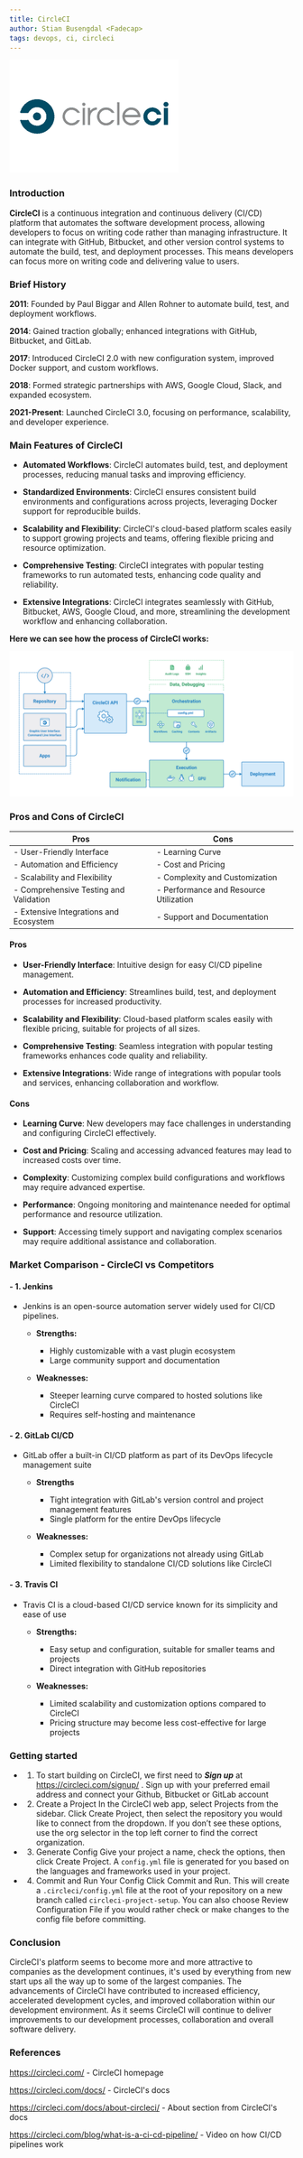 ```yaml
---
title: CircleCI
author: Stian Busengdal <Fadecap>
tags: devops, ci, circleci
---
```


![CircleCI Process](./src/content/docs/circleci/circlecilogo.png "CircleCI Process")

### Introduction

**CircleCI** is a continuous integration and continuous delivery (CI/CD) platform that automates the software development process, allowing developers to focus on writing code rather than managing infrastructure. It can integrate with GitHub, Bitbucket, and other version control systems to automate the build, test, and deployment processes. This means developers can focus more on writing code and delivering value to users.

### Brief History

**2011**: Founded by Paul Biggar and Allen Rohner to automate build, test, and deployment workflows.

**2014**: Gained traction globally; enhanced integrations with GitHub, Bitbucket, and GitLab.

**2017**: Introduced CircleCI 2.0 with new configuration system, improved Docker support, and custom workflows.

**2018**: Formed strategic partnerships with AWS, Google Cloud, Slack, and expanded ecosystem.

**2021-Present**: Launched CircleCI 3.0, focusing on performance, scalability, and developer experience.

### Main Features of CircleCI

- **Automated Workflows**: CircleCI automates build, test, and deployment processes, reducing manual tasks and improving efficiency.
  
- **Standardized Environments**: CircleCI ensures consistent build environments and configurations across projects, leveraging Docker support for reproducible builds.
  
- **Scalability and Flexibility**: CircleCI's cloud-based platform scales easily to support growing projects and teams, offering flexible pricing and resource optimization.
  
- **Comprehensive Testing**: CircleCI integrates with popular testing frameworks to run automated tests, enhancing code quality and reliability.
  
- **Extensive Integrations**: CircleCI integrates seamlessly with GitHub, Bitbucket, AWS, Google Cloud, and more, streamlining the development workflow and enhancing collaboration.

**Here we can see how the process of CircleCI works:**

![CircleCI Process](./src/content/docs/circleci/circleci.png "CircleCI Process")

### Pros and Cons of CircleCI

| **Pros** | **Cons** |
|----------|----------|
| - User-Friendly Interface | - Learning Curve |
| - Automation and Efficiency | - Cost and Pricing |
| - Scalability and Flexibility | - Complexity and Customization |
| - Comprehensive Testing and Validation | - Performance and Resource Utilization |
| - Extensive Integrations and Ecosystem | - Support and Documentation |

#### Pros

- **User-Friendly Interface**: Intuitive design for easy CI/CD pipeline management.
  
- **Automation and Efficiency**: Streamlines build, test, and deployment processes for increased productivity.
  
- **Scalability and Flexibility**: Cloud-based platform scales easily with flexible pricing, suitable for projects of all sizes.
  
- **Comprehensive Testing**: Seamless integration with popular testing frameworks enhances code quality and reliability.
  
- **Extensive Integrations**: Wide range of integrations with popular tools and services, enhancing collaboration and workflow.

#### Cons

- **Learning Curve**: New developers may face challenges in understanding and configuring CircleCI effectively.
  
- **Cost and Pricing**: Scaling and accessing advanced features may lead to increased costs over time.
  
- **Complexity**: Customizing complex build configurations and workflows may require advanced expertise.
  
- **Performance**: Ongoing monitoring and maintenance needed for optimal performance and resource utilization.
  
- **Support**: Accessing timely support and navigating complex scenarios may require additional assistance and collaboration.

### Market Comparison - CircleCI vs Competitors

#### - 1. Jenkins
- Jenkins is an open-source automation server widely used for CI/CD pipelines.
    
    - **Strengths:**
        - Highly customizable with a vast plugin ecosystem
        - Large community support and documentation

    - **Weaknesses:**
        - Steeper learning curve compared to hosted solutions like CircleCI
        - Requires self-hosting and maintenance

#### - 2. GitLab CI/CD
- GitLab offer a built-in CI/CD platform as part of its DevOps lifecycle management suite

    - **Strengths**
        - Tight integration with GitLab's version control and project management features
        - Single platform for the entire DevOps lifecycle

    - **Weaknesses:**
        - Complex setup for organizations not already using GitLab
        - Limited flexibility to standalone CI/CD solutions like CircleCI

#### - 3. Travis CI
- Travis CI is a cloud-based CI/CD service known for its simplicity and ease of use

    - **Strengths:**
        - Easy setup and configuration, suitable for smaller teams and projects
        - Direct integration with GitHub repositories

    - **Weaknesses:**
        - Limited scalability and customization options compared to CircleCI
        - Pricing structure may become less cost-effective for large projects

### Getting started

- 1. To start building on CircleCI, we first need to ***Sign up*** at https://circleci.com/signup/ . Sign up with your preferred email address and connect your Github, Bitbucket or GitLab account

- 2. Create a Project
In the CircleCI web app, select Projects from the sidebar. Click Create Project, then select the repository you would like to connect from the dropdown. If you don’t see these options, use the org selector in the top left corner to find the correct organization.

- 3. Generate Config
Give your project a name, check the options, then click Create Project. A `config.yml` file is generated for you based on the languages and frameworks used in your project.

- 4. Commit and Run Your Config
Click Commit and Run. This will create a `.circleci/config.yml` file at the root of your repository on a new branch called `circleci-project-setup`. You can also choose Review Configuration File if you would rather check or make changes to the config file before committing.

### Conclusion

CircleCI's platform seems to become more and more attractive to companies as the development continues, it's used by everything from new start ups all the way up to some of the largest companies. The advancements of CircleCI have contributed to increased efficiency, accelerated development cycles, and improved collaboration within our development environment. As it seems CircleCI will continue to deliver improvements to our development processes, collaboration and overall software delivery.

### References

<https://circleci.com/> - CircleCI homepage

<https://circleci.com/docs/> - CircleCI's docs

<https://circleci.com/docs/about-circleci/> - About section from CircleCI's docs

<https://circleci.com/blog/what-is-a-ci-cd-pipeline/> - Video on how CI/CD pipelines work
